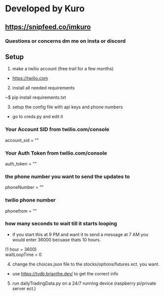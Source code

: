 # Developed by Kuro
## https://snipfeed.co/imkuro
### Questions or concerns dm me on insta or discord



## Setup

1. make a twilio account (free trail for a few months)
* https://twilio.com

2. install all needed requirements

~$ pip install requirements.txt

3. setup the config file with api keys and phone numbers

- go to creds.py and edit it
### Your Account SID from twilio.com/console
account_sid = ""
### Your Auth Token from twilio.com/console
auth_token  = ""
### the phone number you want to send the updates to
phoneNumber = ""
### twilio phone number 
phonefrom = ""
### how many seconds to wait till it starts looping
- if you start this at 9 PM and want it to send a message at 7 AM you would enter 36000 becuase thats 10 hours.

(1 hour = 3600)    
waitLoopTime = 0

4. change the choices.json file to the stocks/options/futures ect. you want. 
- use https://tvdb.brianthe.dev/ to get the correct info


5. run dailyTradingData.py on a 24/7 running device (raspberry pi/private server ect.)
